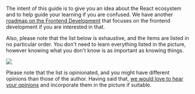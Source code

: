 The intent of this guide is to give you an idea about the React ecosystem and to help guide your learning if you are confused. We have another [roadmap on the Frontend Development](/frontend) that focuses on the frontend development if you are interested in that.

Also, please note that the list below is exhaustive, and the items are listed in no particular order. You don't need to learn everything listed in the picture, however knowing what you don't know is as important as knowing things.

![](/roadmaps/react.png)

Please note that the list is opinionated, and you might have different opinions than those of the author. Having said that, [we would love to hear your opinions](https://github.com/kamranahmedse/roadmap.sh/issues/new) and incorporate them in the picture if suitable.
